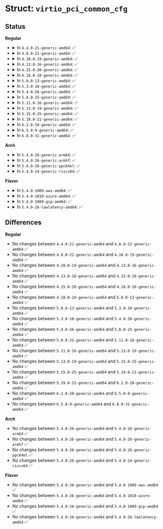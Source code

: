 # Struct: <code>virtio_pci_common_cfg</code>

## Status
<b>Regular</b>
<ul>
<li>
<details>
<summary>In <code>4.4.0-21-generic-amd64</code>: ✅</summary>

```c
struct virtio_pci_common_cfg {
    __le32 device_feature_select;
    __le32 device_feature;
    __le32 guest_feature_select;
    __le32 guest_feature;
    __le16 msix_config;
    __le16 num_queues;
    __u8 device_status;
    __u8 config_generation;
    __le16 queue_select;
    __le16 queue_size;
    __le16 queue_msix_vector;
    __le16 queue_enable;
    __le16 queue_notify_off;
    __le32 queue_desc_lo;
    __le32 queue_desc_hi;
    __le32 queue_avail_lo;
    __le32 queue_avail_hi;
    __le32 queue_used_lo;
    __le32 queue_used_hi;
}
```
</details>
</li>
<li>
<details>
<summary>In <code>4.8.0-22-generic-amd64</code>: ✅</summary>

```c
struct virtio_pci_common_cfg {
    __le32 device_feature_select;
    __le32 device_feature;
    __le32 guest_feature_select;
    __le32 guest_feature;
    __le16 msix_config;
    __le16 num_queues;
    __u8 device_status;
    __u8 config_generation;
    __le16 queue_select;
    __le16 queue_size;
    __le16 queue_msix_vector;
    __le16 queue_enable;
    __le16 queue_notify_off;
    __le32 queue_desc_lo;
    __le32 queue_desc_hi;
    __le32 queue_avail_lo;
    __le32 queue_avail_hi;
    __le32 queue_used_lo;
    __le32 queue_used_hi;
}
```
</details>
</li>
<li>
<details>
<summary>In <code>4.10.0-19-generic-amd64</code>: ✅</summary>

```c
struct virtio_pci_common_cfg {
    __le32 device_feature_select;
    __le32 device_feature;
    __le32 guest_feature_select;
    __le32 guest_feature;
    __le16 msix_config;
    __le16 num_queues;
    __u8 device_status;
    __u8 config_generation;
    __le16 queue_select;
    __le16 queue_size;
    __le16 queue_msix_vector;
    __le16 queue_enable;
    __le16 queue_notify_off;
    __le32 queue_desc_lo;
    __le32 queue_desc_hi;
    __le32 queue_avail_lo;
    __le32 queue_avail_hi;
    __le32 queue_used_lo;
    __le32 queue_used_hi;
}
```
</details>
</li>
<li>
<details>
<summary>In <code>4.13.0-16-generic-amd64</code>: ✅</summary>

```c
struct virtio_pci_common_cfg {
    __le32 device_feature_select;
    __le32 device_feature;
    __le32 guest_feature_select;
    __le32 guest_feature;
    __le16 msix_config;
    __le16 num_queues;
    __u8 device_status;
    __u8 config_generation;
    __le16 queue_select;
    __le16 queue_size;
    __le16 queue_msix_vector;
    __le16 queue_enable;
    __le16 queue_notify_off;
    __le32 queue_desc_lo;
    __le32 queue_desc_hi;
    __le32 queue_avail_lo;
    __le32 queue_avail_hi;
    __le32 queue_used_lo;
    __le32 queue_used_hi;
}
```
</details>
</li>
<li>
<details>
<summary>In <code>4.15.0-20-generic-amd64</code>: ✅</summary>

```c
struct virtio_pci_common_cfg {
    __le32 device_feature_select;
    __le32 device_feature;
    __le32 guest_feature_select;
    __le32 guest_feature;
    __le16 msix_config;
    __le16 num_queues;
    __u8 device_status;
    __u8 config_generation;
    __le16 queue_select;
    __le16 queue_size;
    __le16 queue_msix_vector;
    __le16 queue_enable;
    __le16 queue_notify_off;
    __le32 queue_desc_lo;
    __le32 queue_desc_hi;
    __le32 queue_avail_lo;
    __le32 queue_avail_hi;
    __le32 queue_used_lo;
    __le32 queue_used_hi;
}
```
</details>
</li>
<li>
<details>
<summary>In <code>4.18.0-10-generic-amd64</code>: ✅</summary>

```c
struct virtio_pci_common_cfg {
    __le32 device_feature_select;
    __le32 device_feature;
    __le32 guest_feature_select;
    __le32 guest_feature;
    __le16 msix_config;
    __le16 num_queues;
    __u8 device_status;
    __u8 config_generation;
    __le16 queue_select;
    __le16 queue_size;
    __le16 queue_msix_vector;
    __le16 queue_enable;
    __le16 queue_notify_off;
    __le32 queue_desc_lo;
    __le32 queue_desc_hi;
    __le32 queue_avail_lo;
    __le32 queue_avail_hi;
    __le32 queue_used_lo;
    __le32 queue_used_hi;
}
```
</details>
</li>
<li>
<details>
<summary>In <code>5.0.0-13-generic-amd64</code>: ✅</summary>

```c
struct virtio_pci_common_cfg {
    __le32 device_feature_select;
    __le32 device_feature;
    __le32 guest_feature_select;
    __le32 guest_feature;
    __le16 msix_config;
    __le16 num_queues;
    __u8 device_status;
    __u8 config_generation;
    __le16 queue_select;
    __le16 queue_size;
    __le16 queue_msix_vector;
    __le16 queue_enable;
    __le16 queue_notify_off;
    __le32 queue_desc_lo;
    __le32 queue_desc_hi;
    __le32 queue_avail_lo;
    __le32 queue_avail_hi;
    __le32 queue_used_lo;
    __le32 queue_used_hi;
}
```
</details>
</li>
<li>
<details>
<summary>In <code>5.3.0-18-generic-amd64</code>: ✅</summary>

```c
struct virtio_pci_common_cfg {
    __le32 device_feature_select;
    __le32 device_feature;
    __le32 guest_feature_select;
    __le32 guest_feature;
    __le16 msix_config;
    __le16 num_queues;
    __u8 device_status;
    __u8 config_generation;
    __le16 queue_select;
    __le16 queue_size;
    __le16 queue_msix_vector;
    __le16 queue_enable;
    __le16 queue_notify_off;
    __le32 queue_desc_lo;
    __le32 queue_desc_hi;
    __le32 queue_avail_lo;
    __le32 queue_avail_hi;
    __le32 queue_used_lo;
    __le32 queue_used_hi;
}
```
</details>
</li>
<li>
<details>
<summary>In <code>5.4.0-26-generic-amd64</code>: ✅</summary>

```c
struct virtio_pci_common_cfg {
    __le32 device_feature_select;
    __le32 device_feature;
    __le32 guest_feature_select;
    __le32 guest_feature;
    __le16 msix_config;
    __le16 num_queues;
    __u8 device_status;
    __u8 config_generation;
    __le16 queue_select;
    __le16 queue_size;
    __le16 queue_msix_vector;
    __le16 queue_enable;
    __le16 queue_notify_off;
    __le32 queue_desc_lo;
    __le32 queue_desc_hi;
    __le32 queue_avail_lo;
    __le32 queue_avail_hi;
    __le32 queue_used_lo;
    __le32 queue_used_hi;
}
```
</details>
</li>
<li>
<details>
<summary>In <code>5.8.0-25-generic-amd64</code>: ✅</summary>

```c
struct virtio_pci_common_cfg {
    __le32 device_feature_select;
    __le32 device_feature;
    __le32 guest_feature_select;
    __le32 guest_feature;
    __le16 msix_config;
    __le16 num_queues;
    __u8 device_status;
    __u8 config_generation;
    __le16 queue_select;
    __le16 queue_size;
    __le16 queue_msix_vector;
    __le16 queue_enable;
    __le16 queue_notify_off;
    __le32 queue_desc_lo;
    __le32 queue_desc_hi;
    __le32 queue_avail_lo;
    __le32 queue_avail_hi;
    __le32 queue_used_lo;
    __le32 queue_used_hi;
}
```
</details>
</li>
<li>
<details>
<summary>In <code>5.11.0-16-generic-amd64</code>: ✅</summary>

```c
struct virtio_pci_common_cfg {
    __le32 device_feature_select;
    __le32 device_feature;
    __le32 guest_feature_select;
    __le32 guest_feature;
    __le16 msix_config;
    __le16 num_queues;
    __u8 device_status;
    __u8 config_generation;
    __le16 queue_select;
    __le16 queue_size;
    __le16 queue_msix_vector;
    __le16 queue_enable;
    __le16 queue_notify_off;
    __le32 queue_desc_lo;
    __le32 queue_desc_hi;
    __le32 queue_avail_lo;
    __le32 queue_avail_hi;
    __le32 queue_used_lo;
    __le32 queue_used_hi;
}
```
</details>
</li>
<li>
<details>
<summary>In <code>5.13.0-19-generic-amd64</code>: ✅</summary>

```c
struct virtio_pci_common_cfg {
    __le32 device_feature_select;
    __le32 device_feature;
    __le32 guest_feature_select;
    __le32 guest_feature;
    __le16 msix_config;
    __le16 num_queues;
    __u8 device_status;
    __u8 config_generation;
    __le16 queue_select;
    __le16 queue_size;
    __le16 queue_msix_vector;
    __le16 queue_enable;
    __le16 queue_notify_off;
    __le32 queue_desc_lo;
    __le32 queue_desc_hi;
    __le32 queue_avail_lo;
    __le32 queue_avail_hi;
    __le32 queue_used_lo;
    __le32 queue_used_hi;
}
```
</details>
</li>
<li>
<details>
<summary>In <code>5.15.0-25-generic-amd64</code>: ✅</summary>

```c
struct virtio_pci_common_cfg {
    __le32 device_feature_select;
    __le32 device_feature;
    __le32 guest_feature_select;
    __le32 guest_feature;
    __le16 msix_config;
    __le16 num_queues;
    __u8 device_status;
    __u8 config_generation;
    __le16 queue_select;
    __le16 queue_size;
    __le16 queue_msix_vector;
    __le16 queue_enable;
    __le16 queue_notify_off;
    __le32 queue_desc_lo;
    __le32 queue_desc_hi;
    __le32 queue_avail_lo;
    __le32 queue_avail_hi;
    __le32 queue_used_lo;
    __le32 queue_used_hi;
}
```
</details>
</li>
<li>
<details>
<summary>In <code>5.19.0-21-generic-amd64</code>: ✅</summary>

```c
struct virtio_pci_common_cfg {
    __le32 device_feature_select;
    __le32 device_feature;
    __le32 guest_feature_select;
    __le32 guest_feature;
    __le16 msix_config;
    __le16 num_queues;
    __u8 device_status;
    __u8 config_generation;
    __le16 queue_select;
    __le16 queue_size;
    __le16 queue_msix_vector;
    __le16 queue_enable;
    __le16 queue_notify_off;
    __le32 queue_desc_lo;
    __le32 queue_desc_hi;
    __le32 queue_avail_lo;
    __le32 queue_avail_hi;
    __le32 queue_used_lo;
    __le32 queue_used_hi;
}
```
</details>
</li>
<li>
<details>
<summary>In <code>6.2.0-20-generic-amd64</code>: ✅</summary>

```c
struct virtio_pci_common_cfg {
    __le32 device_feature_select;
    __le32 device_feature;
    __le32 guest_feature_select;
    __le32 guest_feature;
    __le16 msix_config;
    __le16 num_queues;
    __u8 device_status;
    __u8 config_generation;
    __le16 queue_select;
    __le16 queue_size;
    __le16 queue_msix_vector;
    __le16 queue_enable;
    __le16 queue_notify_off;
    __le32 queue_desc_lo;
    __le32 queue_desc_hi;
    __le32 queue_avail_lo;
    __le32 queue_avail_hi;
    __le32 queue_used_lo;
    __le32 queue_used_hi;
}
```
</details>
</li>
<li>
<details>
<summary>In <code>6.5.0-9-generic-amd64</code>: ✅</summary>

```c
struct virtio_pci_common_cfg {
    __le32 device_feature_select;
    __le32 device_feature;
    __le32 guest_feature_select;
    __le32 guest_feature;
    __le16 msix_config;
    __le16 num_queues;
    __u8 device_status;
    __u8 config_generation;
    __le16 queue_select;
    __le16 queue_size;
    __le16 queue_msix_vector;
    __le16 queue_enable;
    __le16 queue_notify_off;
    __le32 queue_desc_lo;
    __le32 queue_desc_hi;
    __le32 queue_avail_lo;
    __le32 queue_avail_hi;
    __le32 queue_used_lo;
    __le32 queue_used_hi;
}
```
</details>
</li>
<li>
<details>
<summary>In <code>6.8.0-31-generic-amd64</code>: ✅</summary>

```c
struct virtio_pci_common_cfg {
    __le32 device_feature_select;
    __le32 device_feature;
    __le32 guest_feature_select;
    __le32 guest_feature;
    __le16 msix_config;
    __le16 num_queues;
    __u8 device_status;
    __u8 config_generation;
    __le16 queue_select;
    __le16 queue_size;
    __le16 queue_msix_vector;
    __le16 queue_enable;
    __le16 queue_notify_off;
    __le32 queue_desc_lo;
    __le32 queue_desc_hi;
    __le32 queue_avail_lo;
    __le32 queue_avail_hi;
    __le32 queue_used_lo;
    __le32 queue_used_hi;
}
```
</details>
</li>
</ul>
<b>Arch</b>
<ul>
<li>
<details>
<summary>In <code>5.4.0-26-generic-arm64</code>: ✅</summary>

```c
struct virtio_pci_common_cfg {
    __le32 device_feature_select;
    __le32 device_feature;
    __le32 guest_feature_select;
    __le32 guest_feature;
    __le16 msix_config;
    __le16 num_queues;
    __u8 device_status;
    __u8 config_generation;
    __le16 queue_select;
    __le16 queue_size;
    __le16 queue_msix_vector;
    __le16 queue_enable;
    __le16 queue_notify_off;
    __le32 queue_desc_lo;
    __le32 queue_desc_hi;
    __le32 queue_avail_lo;
    __le32 queue_avail_hi;
    __le32 queue_used_lo;
    __le32 queue_used_hi;
}
```
</details>
</li>
<li>
<details>
<summary>In <code>5.4.0-26-generic-armhf</code>: ✅</summary>

```c
struct virtio_pci_common_cfg {
    __le32 device_feature_select;
    __le32 device_feature;
    __le32 guest_feature_select;
    __le32 guest_feature;
    __le16 msix_config;
    __le16 num_queues;
    __u8 device_status;
    __u8 config_generation;
    __le16 queue_select;
    __le16 queue_size;
    __le16 queue_msix_vector;
    __le16 queue_enable;
    __le16 queue_notify_off;
    __le32 queue_desc_lo;
    __le32 queue_desc_hi;
    __le32 queue_avail_lo;
    __le32 queue_avail_hi;
    __le32 queue_used_lo;
    __le32 queue_used_hi;
}
```
</details>
</li>
<li>
<details>
<summary>In <code>5.4.0-26-generic-ppc64el</code>: ✅</summary>

```c
struct virtio_pci_common_cfg {
    __le32 device_feature_select;
    __le32 device_feature;
    __le32 guest_feature_select;
    __le32 guest_feature;
    __le16 msix_config;
    __le16 num_queues;
    __u8 device_status;
    __u8 config_generation;
    __le16 queue_select;
    __le16 queue_size;
    __le16 queue_msix_vector;
    __le16 queue_enable;
    __le16 queue_notify_off;
    __le32 queue_desc_lo;
    __le32 queue_desc_hi;
    __le32 queue_avail_lo;
    __le32 queue_avail_hi;
    __le32 queue_used_lo;
    __le32 queue_used_hi;
}
```
</details>
</li>
<li>
<details>
<summary>In <code>5.4.0-24-generic-riscv64</code>: ✅</summary>

```c
struct virtio_pci_common_cfg {
    __le32 device_feature_select;
    __le32 device_feature;
    __le32 guest_feature_select;
    __le32 guest_feature;
    __le16 msix_config;
    __le16 num_queues;
    __u8 device_status;
    __u8 config_generation;
    __le16 queue_select;
    __le16 queue_size;
    __le16 queue_msix_vector;
    __le16 queue_enable;
    __le16 queue_notify_off;
    __le32 queue_desc_lo;
    __le32 queue_desc_hi;
    __le32 queue_avail_lo;
    __le32 queue_avail_hi;
    __le32 queue_used_lo;
    __le32 queue_used_hi;
}
```
</details>
</li>
</ul>
<b>Flavor</b>
<ul>
<li>
<details>
<summary>In <code>5.4.0-1009-aws-amd64</code>: ✅</summary>

```c
struct virtio_pci_common_cfg {
    __le32 device_feature_select;
    __le32 device_feature;
    __le32 guest_feature_select;
    __le32 guest_feature;
    __le16 msix_config;
    __le16 num_queues;
    __u8 device_status;
    __u8 config_generation;
    __le16 queue_select;
    __le16 queue_size;
    __le16 queue_msix_vector;
    __le16 queue_enable;
    __le16 queue_notify_off;
    __le32 queue_desc_lo;
    __le32 queue_desc_hi;
    __le32 queue_avail_lo;
    __le32 queue_avail_hi;
    __le32 queue_used_lo;
    __le32 queue_used_hi;
}
```
</details>
</li>
<li>
<details>
<summary>In <code>5.4.0-1010-azure-amd64</code>: ✅</summary>

```c
struct virtio_pci_common_cfg {
    __le32 device_feature_select;
    __le32 device_feature;
    __le32 guest_feature_select;
    __le32 guest_feature;
    __le16 msix_config;
    __le16 num_queues;
    __u8 device_status;
    __u8 config_generation;
    __le16 queue_select;
    __le16 queue_size;
    __le16 queue_msix_vector;
    __le16 queue_enable;
    __le16 queue_notify_off;
    __le32 queue_desc_lo;
    __le32 queue_desc_hi;
    __le32 queue_avail_lo;
    __le32 queue_avail_hi;
    __le32 queue_used_lo;
    __le32 queue_used_hi;
}
```
</details>
</li>
<li>
<details>
<summary>In <code>5.4.0-1009-gcp-amd64</code>: ✅</summary>

```c
struct virtio_pci_common_cfg {
    __le32 device_feature_select;
    __le32 device_feature;
    __le32 guest_feature_select;
    __le32 guest_feature;
    __le16 msix_config;
    __le16 num_queues;
    __u8 device_status;
    __u8 config_generation;
    __le16 queue_select;
    __le16 queue_size;
    __le16 queue_msix_vector;
    __le16 queue_enable;
    __le16 queue_notify_off;
    __le32 queue_desc_lo;
    __le32 queue_desc_hi;
    __le32 queue_avail_lo;
    __le32 queue_avail_hi;
    __le32 queue_used_lo;
    __le32 queue_used_hi;
}
```
</details>
</li>
<li>
<details>
<summary>In <code>5.4.0-26-lowlatency-amd64</code>: ✅</summary>

```c
struct virtio_pci_common_cfg {
    __le32 device_feature_select;
    __le32 device_feature;
    __le32 guest_feature_select;
    __le32 guest_feature;
    __le16 msix_config;
    __le16 num_queues;
    __u8 device_status;
    __u8 config_generation;
    __le16 queue_select;
    __le16 queue_size;
    __le16 queue_msix_vector;
    __le16 queue_enable;
    __le16 queue_notify_off;
    __le32 queue_desc_lo;
    __le32 queue_desc_hi;
    __le32 queue_avail_lo;
    __le32 queue_avail_hi;
    __le32 queue_used_lo;
    __le32 queue_used_hi;
}
```
</details>
</li>
</ul>

## Differences
<b>Regular</b>
<ul>
<li>
No changes between <code>4.4.0-21-generic-amd64</code> and <code>4.8.0-22-generic-amd64</code> ✅
</li>
<li>
No changes between <code>4.8.0-22-generic-amd64</code> and <code>4.10.0-19-generic-amd64</code> ✅
</li>
<li>
No changes between <code>4.10.0-19-generic-amd64</code> and <code>4.13.0-16-generic-amd64</code> ✅
</li>
<li>
No changes between <code>4.13.0-16-generic-amd64</code> and <code>4.15.0-20-generic-amd64</code> ✅
</li>
<li>
No changes between <code>4.15.0-20-generic-amd64</code> and <code>4.18.0-10-generic-amd64</code> ✅
</li>
<li>
No changes between <code>4.18.0-10-generic-amd64</code> and <code>5.0.0-13-generic-amd64</code> ✅
</li>
<li>
No changes between <code>5.0.0-13-generic-amd64</code> and <code>5.3.0-18-generic-amd64</code> ✅
</li>
<li>
No changes between <code>5.3.0-18-generic-amd64</code> and <code>5.4.0-26-generic-amd64</code> ✅
</li>
<li>
No changes between <code>5.4.0-26-generic-amd64</code> and <code>5.8.0-25-generic-amd64</code> ✅
</li>
<li>
No changes between <code>5.8.0-25-generic-amd64</code> and <code>5.11.0-16-generic-amd64</code> ✅
</li>
<li>
No changes between <code>5.11.0-16-generic-amd64</code> and <code>5.13.0-19-generic-amd64</code> ✅
</li>
<li>
No changes between <code>5.13.0-19-generic-amd64</code> and <code>5.15.0-25-generic-amd64</code> ✅
</li>
<li>
No changes between <code>5.15.0-25-generic-amd64</code> and <code>5.19.0-21-generic-amd64</code> ✅
</li>
<li>
No changes between <code>5.19.0-21-generic-amd64</code> and <code>6.2.0-20-generic-amd64</code> ✅
</li>
<li>
No changes between <code>6.2.0-20-generic-amd64</code> and <code>6.5.0-9-generic-amd64</code> ✅
</li>
<li>
No changes between <code>6.5.0-9-generic-amd64</code> and <code>6.8.0-31-generic-amd64</code> ✅
</li>
</ul>
<b>Arch</b>
<ul>
<li>
No changes between <code>5.4.0-26-generic-amd64</code> and <code>5.4.0-26-generic-arm64</code> ✅
</li>
<li>
No changes between <code>5.4.0-26-generic-amd64</code> and <code>5.4.0-26-generic-armhf</code> ✅
</li>
<li>
No changes between <code>5.4.0-26-generic-amd64</code> and <code>5.4.0-26-generic-ppc64el</code> ✅
</li>
<li>
No changes between <code>5.4.0-26-generic-amd64</code> and <code>5.4.0-24-generic-riscv64</code> ✅
</li>
</ul>
<b>Flavor</b>
<ul>
<li>
No changes between <code>5.4.0-26-generic-amd64</code> and <code>5.4.0-1009-aws-amd64</code> ✅
</li>
<li>
No changes between <code>5.4.0-26-generic-amd64</code> and <code>5.4.0-1010-azure-amd64</code> ✅
</li>
<li>
No changes between <code>5.4.0-26-generic-amd64</code> and <code>5.4.0-1009-gcp-amd64</code> ✅
</li>
<li>
No changes between <code>5.4.0-26-generic-amd64</code> and <code>5.4.0-26-lowlatency-amd64</code> ✅
</li>
</ul>
